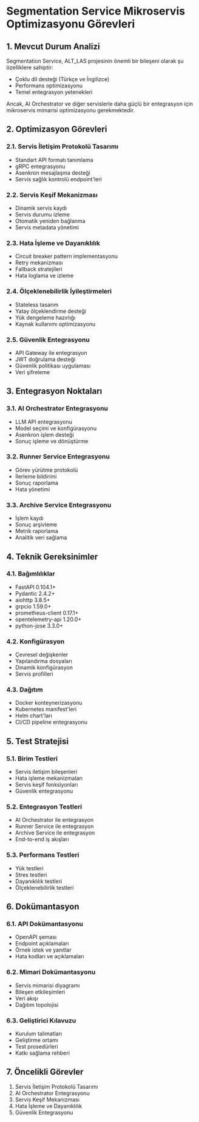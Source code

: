# Segmentation Service Mikroservis Optimizasyonu Görevleri

## 1. Mevcut Durum Analizi

Segmentation Service, ALT_LAS projesinin önemli bir bileşeni olarak şu özelliklere sahiptir:
- Çoklu dil desteği (Türkçe ve İngilizce)
- Performans optimizasyonu
- Temel entegrasyon yetenekleri

Ancak, AI Orchestrator ve diğer servislerle daha güçlü bir entegrasyon için mikroservis mimarisi optimizasyonu gerekmektedir.

## 2. Optimizasyon Görevleri

### 2.1. Servis İletişim Protokolü Tasarımı
- Standart API formatı tanımlama
- gRPC entegrasyonu
- Asenkron mesajlaşma desteği
- Servis sağlık kontrolü endpoint'leri

### 2.2. Servis Keşif Mekanizması
- Dinamik servis kaydı
- Servis durumu izleme
- Otomatik yeniden bağlanma
- Servis metadata yönetimi

### 2.3. Hata İşleme ve Dayanıklılık
- Circuit breaker pattern implementasyonu
- Retry mekanizması
- Fallback stratejileri
- Hata loglama ve izleme

### 2.4. Ölçeklenebilirlik İyileştirmeleri
- Stateless tasarım
- Yatay ölçeklendirme desteği
- Yük dengeleme hazırlığı
- Kaynak kullanımı optimizasyonu

### 2.5. Güvenlik Entegrasyonu
- API Gateway ile entegrasyon
- JWT doğrulama desteği
- Güvenlik politikası uygulaması
- Veri şifreleme

## 3. Entegrasyon Noktaları

### 3.1. AI Orchestrator Entegrasyonu
- LLM API entegrasyonu
- Model seçimi ve konfigürasyonu
- Asenkron işlem desteği
- Sonuç işleme ve dönüştürme

### 3.2. Runner Service Entegrasyonu
- Görev yürütme protokolü
- İlerleme bildirimi
- Sonuç raporlama
- Hata yönetimi

### 3.3. Archive Service Entegrasyonu
- İşlem kaydı
- Sonuç arşivleme
- Metrik raporlama
- Analitik veri sağlama

## 4. Teknik Gereksinimler

### 4.1. Bağımlılıklar
- FastAPI 0.104.1+
- Pydantic 2.4.2+
- aiohttp 3.8.5+
- grpcio 1.59.0+
- prometheus-client 0.17.1+
- opentelemetry-api 1.20.0+
- python-jose 3.3.0+

### 4.2. Konfigürasyon
- Çevresel değişkenler
- Yapılandırma dosyaları
- Dinamik konfigürasyon
- Servis profilleri

### 4.3. Dağıtım
- Docker konteynerizasyonu
- Kubernetes manifest'leri
- Helm chart'ları
- CI/CD pipeline entegrasyonu

## 5. Test Stratejisi

### 5.1. Birim Testleri
- Servis iletişim bileşenleri
- Hata işleme mekanizmaları
- Servis keşif fonksiyonları
- Güvenlik entegrasyonu

### 5.2. Entegrasyon Testleri
- AI Orchestrator ile entegrasyon
- Runner Service ile entegrasyon
- Archive Service ile entegrasyon
- End-to-end iş akışları

### 5.3. Performans Testleri
- Yük testleri
- Stres testleri
- Dayanıklılık testleri
- Ölçeklenebilirlik testleri

## 6. Dokümantasyon

### 6.1. API Dokümantasyonu
- OpenAPI şeması
- Endpoint açıklamaları
- Örnek istek ve yanıtlar
- Hata kodları ve açıklamaları

### 6.2. Mimari Dokümantasyonu
- Servis mimarisi diyagramı
- Bileşen etkileşimleri
- Veri akışı
- Dağıtım topolojisi

### 6.3. Geliştirici Kılavuzu
- Kurulum talimatları
- Geliştirme ortamı
- Test prosedürleri
- Katkı sağlama rehberi

## 7. Öncelikli Görevler

1. Servis İletişim Protokolü Tasarımı
2. AI Orchestrator Entegrasyonu
3. Servis Keşif Mekanizması
4. Hata İşleme ve Dayanıklılık
5. Güvenlik Entegrasyonu
